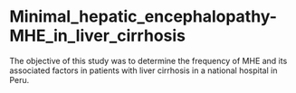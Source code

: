 # Minimal_hepatic_encephalopathy-MHE_in_liver_cirrhosis
The objective of this study was to determine the frequency of MHE and its associated factors in patients with liver cirrhosis in a national hospital in Peru.
